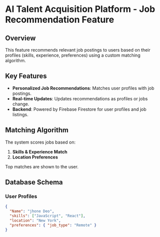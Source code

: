 # AI Talent Acquisition Platform - Job Recommendation Feature

## Overview
This feature recommends relevant job postings to users based on their profiles (skills, experience, preferences) using a custom matching algorithm.

## Key Features
- **Personalized Job Recommendations**: Matches user profiles with job postings.
- **Real-time Updates**: Updates recommendations as profiles or jobs change.
- **Backend**: Powered by Firebase Firestore for user profiles and job listings.

## Matching Algorithm
The system scores jobs based on:
1. **Skills & Experience Match**
2. **Location Preferences**

Top matches are shown to the user.

## Database Schema
### User Profiles
```json
{
  "Name": "jhone Deo",
  "skills": ["JavaScript", "React"],
  "location": "New York",
  "preferences": { "job_type": "Remote" }
}



